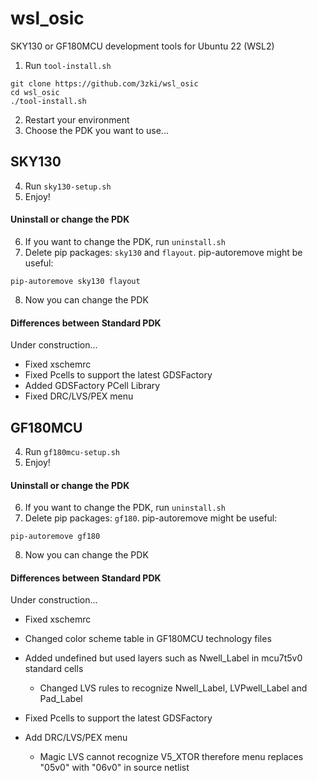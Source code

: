 # wsl_osic

SKY130 or GF180MCU development tools for Ubuntu 22 (WSL2)

  1. Run `tool-install.sh`
```
git clone https://github.com/3zki/wsl_osic
cd wsl_osic
./tool-install.sh
```

  2. Restart your environment
  3. Choose the PDK you want to use...

## SKY130
  4. Run `sky130-setup.sh`
  5. Enjoy!
#### Uninstall or change the PDK
  6. If you want to change the PDK, run `uninstall.sh`
  7. Delete pip packages: `sky130` and `flayout`.
     pip-autoremove might be useful:
```
pip-autoremove sky130 flayout
```
  8. Now you can change the PDK

#### Differences between Standard PDK

Under construction...
* Fixed xschemrc
* Fixed Pcells to support the latest GDSFactory
* Added GDSFactory PCell Library
* Fixed DRC/LVS/PEX menu

## GF180MCU
  4. Run `gf180mcu-setup.sh`
  5. Enjoy!
#### Uninstall or change the PDK
  6. If you want to change the PDK, run `uninstall.sh`
  7. Delete pip packages: `gf180`.
     pip-autoremove might be useful:
```
pip-autoremove gf180
```
  8. Now you can change the PDK

#### Differences between Standard PDK

Under construction...

* Fixed xschemrc
* Changed color scheme table in GF180MCU technology files
* Added undefined but used layers such as Nwell_Label in mcu7t5v0 standard cells
  * Changed LVS rules to recognize Nwell_Label, LVPwell_Label and Pad_Label

* Fixed Pcells to support the latest GDSFactory

* Add DRC/LVS/PEX menu
  * Magic LVS cannot recognize V5_XTOR therefore menu replaces "05v0" with "06v0" in source netlist
